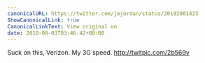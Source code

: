 ```yaml
---
canonicalURL: https://twitter.com/jmjordan/status/20192801423
ShowCanonicalLink: true
CanonicalLinkText: View original on
date: 2010-08-03T03:46:42+00:00
---
```

Suck on this, Verizon. My 3G speed. http://twitpic.com/2b569v